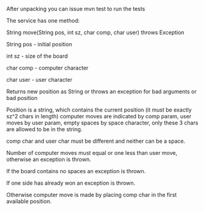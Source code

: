 After unpacking you can issue mvn test to run the tests

The service has one method:

String move(String pos, int sz, char comp, char user) throws Exception

String pos - initial position

int sz - size of the board

char comp - computer character

char user - user character

Returns new position as String or throws an exception for bad arguments or bad position

Position is a string, which contains the current position (it must be exactly sz^2 chars in length)
computer moves are indicated by comp param, user moves by user param, empty spaces by space character,
only these 3 chars are allowed to be in the string.

comp char and user char must be different and neither can be a space.

Number of computer moves must equal or one less than user move, otherwise an exception is thrown.

If the board contains no spaces an exception is thrown.

If one side has already won an exception is thrown.

Otherwise computer move is made by placing comp char in the first available position.
